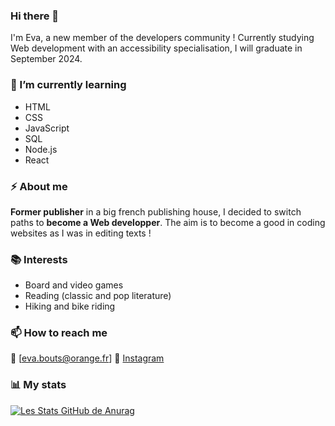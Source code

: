 ### Hi there 👋

I'm Eva, a new member of the developers community ! 
Currently studying Web development with an accessibility specialisation, I will graduate in September 2024.

### 🌱 I’m currently learning
- HTML
- CSS
- JavaScript
- SQL
- Node.js
- React

### ⚡ About me
**Former publisher** in a big french publishing house, I decided to switch paths to **become a Web developper**. The aim is to become a good in coding websites as I was in editing texts !

### 📚 Interests
- Board and video games
- Reading (classic and pop literature)
- Hiking and bike riding

### 📫 How to reach me
📧 [eva.bouts@orange.fr]
🔔 [Instagram](https://www.instagram.com/evapoint_/)

### 📊 My stats
[![Les Stats GitHub de Anurag](https://github-readme-stats.vercel.app/api?username=EvaBouts&theme=gotham)](https://github.com/anuraghazra/github-readme-stats)


